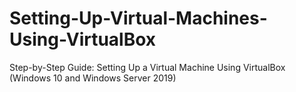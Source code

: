 # Setting-Up-Virtual-Machines-Using-VirtualBox
Step-by-Step Guide: Setting Up a Virtual Machine Using VirtualBox (Windows 10 and Windows Server 2019)
